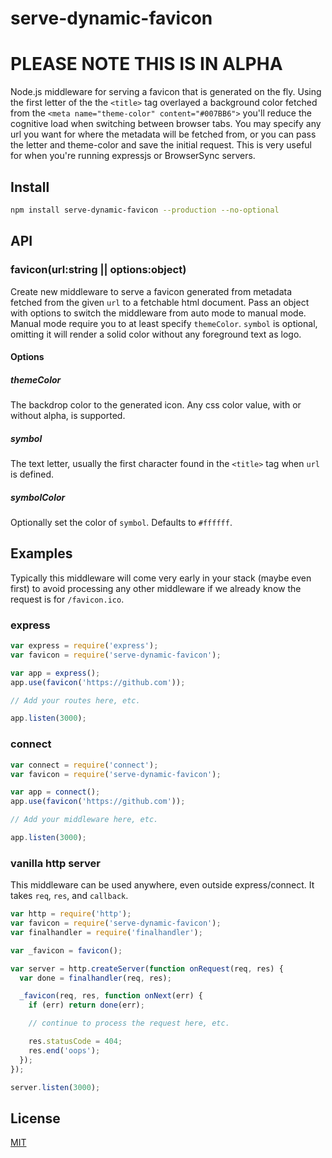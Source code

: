 # serve-dynamic-favicon

# PLEASE NOTE THIS IS IN ALPHA

Node.js middleware for serving a favicon that is generated on the fly.
Using the first letter of the the `<title>` tag overlayed a background color fetched from the `<meta name="theme-color" content="#007BB6">` you'll reduce the cognitive load when switching between browser tabs.
You may specify any url you want for where the metadata will be fetched from, or you can pass the letter and theme-color and save the initial request.
This is very useful for when you're running expressjs or BrowserSync servers.

## Install

```bash
npm install serve-dynamic-favicon --production --no-optional
```

## API

### favicon(url:string || options:object)

Create new middleware to serve a favicon generated from metadata fetched from the given `url` to a fetchable html document.
Pass an object with options to switch the middleware from auto mode to manual mode. Manual mode require you to at least specify `themeColor`. `symbol` is optional, omitting it will render a solid color without any foreground text as logo.

#### Options

##### themeColor

The backdrop color to the generated icon. Any css color value, with or without alpha, is supported.

##### symbol

The text letter, usually the first character found in the `<title>` tag when `url` is defined.

##### symbolColor

Optionally set the color of `symbol`. Defaults to `#ffffff`.

## Examples

Typically this middleware will come very early in your stack (maybe even first)
to avoid processing any other middleware if we already know the request is for
`/favicon.ico`.

### express

```javascript
var express = require('express');
var favicon = require('serve-dynamic-favicon');

var app = express();
app.use(favicon('https://github.com'));

// Add your routes here, etc.

app.listen(3000);
```

### connect

```javascript
var connect = require('connect');
var favicon = require('serve-dynamic-favicon');

var app = connect();
app.use(favicon('https://github.com'));

// Add your middleware here, etc.

app.listen(3000);
```

### vanilla http server

This middleware can be used anywhere, even outside express/connect. It takes
`req`, `res`, and `callback`.

```javascript
var http = require('http');
var favicon = require('serve-dynamic-favicon');
var finalhandler = require('finalhandler');

var _favicon = favicon();

var server = http.createServer(function onRequest(req, res) {
  var done = finalhandler(req, res);

  _favicon(req, res, function onNext(err) {
    if (err) return done(err);

    // continue to process the request here, etc.

    res.statusCode = 404;
    res.end('oops');
  });
});

server.listen(3000);
```

## License

[MIT](LICENSE)